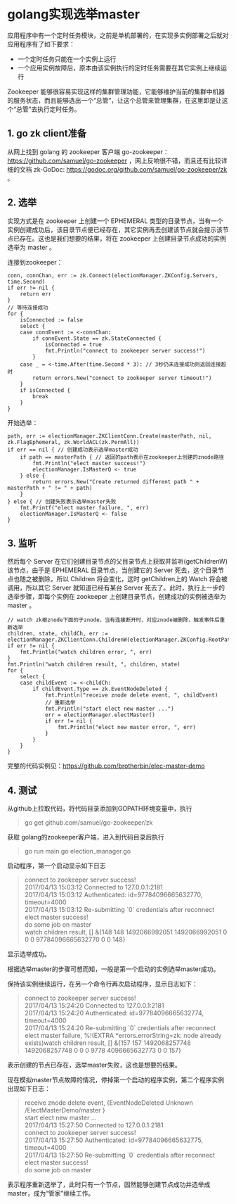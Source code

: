 # golang实现选举master

应用程序中有一个定时任务模块，之前是单机部署的，在实现多实例部署之后就对应用程序有了如下要求：
 - 一个定时任务只能在一个实例上运行
 - 一个应用实例故障后，原本由该实例执行的定时任务需要在其它实例上继续运行

Zookeeper 能够很容易实现这样的集群管理功能，它能够维护当前的集群中机器的服务状态，而且能够选出一个“总管”，让这个总管来管理集群，在这里即是让这个“总管”去执行定时任务。

##  1. go zk client准备

从网上找到 golang 的 zookeeper 客户端 go-zookeeper：https://github.com/samuel/go-zookeeper ，网上反响很不错，而且还有比较详细的文档 zk-GoDoc: https://godoc.org/github.com/samuel/go-zookeeper/zk 。

##  2. 选举

实现方式是在 zookeeper 上创建一个 EPHEMERAL 类型的目录节点，当有一个实例创建成功后，该目录节点便已经存在，其它实例再去创建该节点就会提示该节点已存在。这也是我们想要的结果，将在 zookeeper 上创建目录节点成功的实例选举为 master 。

连接到zookeeper：

```
conn, connChan, err := zk.Connect(electionManager.ZKConfig.Servers, time.Second)
if err != nil {
	return err
}
// 等待连接成功
for {
	isConnected := false
	select {
	case connEvent := <-connChan:
		if connEvent.State == zk.StateConnected {
			isConnected = true
			fmt.Println("connect to zookeeper server success!")
		}
	case _ = <-time.After(time.Second * 3): // 3秒仍未连接成功则返回连接超时
		return errors.New("connect to zookeeper server timeout!")
	}
	if isConnected {
		break
	}
}
```

开始选举：

```
path, err := electionManager.ZKClientConn.Create(masterPath, nil, zk.FlagEphemeral, zk.WorldACL(zk.PermAll))
if err == nil { // 创建成功表示选举master成功
	if path == masterPath { // 返回的path表示在zookeeper上创建的znode路径
		fmt.Println("elect master success!")
		electionManager.IsMasterQ <- true
	} else {
		return errors.New("Create returned different path " + masterPath + " != " + path)
	}
} else { // 创建失败表示选举master失败
	fmt.Printf("elect master failure, ", err)
	electionManager.IsMasterQ <- false
}
```

## 3. 监听

然后每个 Server 在它们创建目录节点的父目录节点上获取并监听(getChildrenW)该节点，由于是 EPHEMERAL 目录节点，当创建它的 Server 死去，这个目录节点也随之被删除，所以 Children 将会变化，这时 getChildren上的 Watch 将会被调用，所以其它 Server 就知道已经有某台 Server 死去了。此时，执行上一步的选举步骤，即每个实例在 zookeeper 上创建目录节点，创建成功的实例被选举为 master 。

```
// watch zk根znode下面的子znode，当有连接断开时，对应znode被删除，触发事件后重新选举
children, state, childCh, err := electionManager.ZKClientConn.ChildrenW(electionManager.ZKConfig.RootPath)
if err != nil {
	fmt.Println("watch children error, ", err)
}
fmt.Println("watch children result, ", children, state)
for {
	select {
	case childEvent := <-childCh:
		if childEvent.Type == zk.EventNodeDeleted {
			fmt.Println("receive znode delete event, ", childEvent)
			// 重新选举
			fmt.Println("start elect new master ...")
			err = electionManager.electMaster()
			if err != nil {
				fmt.Println("elect new master error, ", err)
			}
		}
	}
}
```

完整的代码实例见：https://github.com/brotherbin/elec-master-demo

## 4. 测试

从github上拉取代码，将代码目录添加到GOPATH环境变量中，执行

> go get github.com/samuel/go-zookeeper/zk

获取 golang的zookeeper客户端，进入到代码目录后执行

> go run main.go election_manager.go

启动程序，第一个启动显示如下日志

> connect to zookeeper server success! <br>
2017/04/13 15:03:12 Connected to 127.0.0.1:2181 <br>
2017/04/13 15:03:12 Authenticated: id=97784096665632770, timeout=4000 <br>
2017/04/13 15:03:12 Re-submitting \`0\` credentials after reconnect <br>
elect master success! <br>
do some job on master <br>
watch children result,  [] &{148 148 1492066992051 1492066992051 0 0 0 97784096665632770 0 0 148}<br>

显示选举成功。

根据选举master的步骤可想而知，一般是第一个启动的实例选举master成功。

保持该实例继续运行，在另一个命令行再次启动程序，显示日志如下：

> connect to zookeeper server success! <br>
2017/04/13 15:24:20 Connected to 127.0.0.1:2181 <br>
2017/04/13 15:24:20 Authenticated: id=97784096665632774, timeout=4000 <br>
2017/04/13 15:24:20 Re-submitting \`0\` credentials after reconnect <br>
elect master failure, %!(EXTRA \*errors.errorString=zk: node already exists)watch children result,  [] &{157 157 1492068257748 1492068257748 0 0 0 9778
4096665632773 0 0 157}

表示创建的节点已存在，选举master失败，这也是想要的结果。

现在模拟master节点故障的情况，停掉第一个启动的程序实例，第二个程序实例出现如下日志：

> receive znode delete event,  {EventNodeDeleted Unknown /ElectMasterDemo/master <nil> } <br>
start elect new master ... <br>
2017/04/13 15:27:50 Connected to 127.0.0.1:2181 <br>
connect to zookeeper server success! <br>
2017/04/13 15:27:50 Authenticated: id=97784096665632775, timeout=4000 <br>
2017/04/13 15:27:50 Re-submitting \`0\` credentials after reconnect <br>
elect master success! <br>
do some job on master <br>

表示程序重新选举了，此时只有一个节点，固然能够创建节点成功并选举成master，成为“管家”继续工作。
